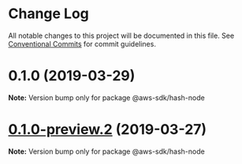 # Change Log

All notable changes to this project will be documented in this file.
See [Conventional Commits](https://conventionalcommits.org) for commit guidelines.

# 0.1.0 (2019-03-29)

**Note:** Version bump only for package @aws-sdk/hash-node





# [0.1.0-preview.2](https://github.com/aws/aws-sdk-js-v3/compare/@aws-sdk/hash-node@0.1.0-preview.1...@aws-sdk/hash-node@0.1.0-preview.2) (2019-03-27)

**Note:** Version bump only for package @aws-sdk/hash-node

